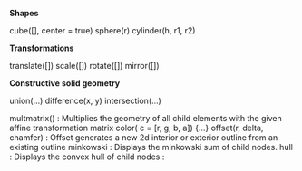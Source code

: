 **Shapes**

cube([], center = true)
sphere(r)
cylinder(h, r1, r2)

**Transformations**

translate([])
scale([])
rotate([])
mirror([])

**Constructive solid geometry**

union(...)
difference(x, y)
intersection(...)

multmatrix() : Multiplies the geometry of all child elements with the given affine transformation matrix
color( c = [r, g, b, a]) {...}
offset(r, delta, chamfer) : Offset generates a new 2d interior or exterior outline from an existing outline
minkowski : Displays the minkowski sum of child nodes. 
hull : Displays the convex hull of child nodes.: 
